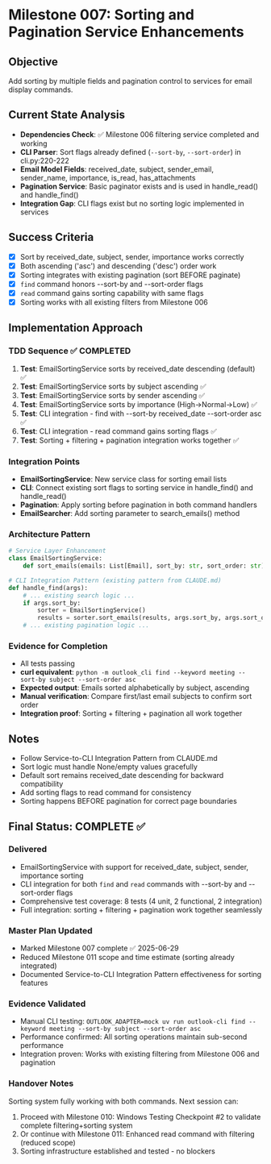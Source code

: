 # Milestone 007: Sorting and Pagination Service Enhancements

## Objective
Add sorting by multiple fields and pagination control to services for email display commands.

## Current State Analysis
- **Dependencies Check**: ✅ Milestone 006 filtering service completed and working
- **CLI Parser**: Sort flags already defined (`--sort-by`, `--sort-order`) in cli.py:220-222
- **Email Model Fields**: received_date, subject, sender_email, sender_name, importance, is_read, has_attachments
- **Pagination Service**: Basic paginator exists and is used in handle_read() and handle_find()
- **Integration Gap**: CLI flags exist but no sorting logic implemented in services

## Success Criteria
- [x] Sort by received_date, subject, sender, importance works correctly
- [x] Both ascending ('asc') and descending ('desc') order work
- [x] Sorting integrates with existing pagination (sort BEFORE paginate)
- [x] `find` command honors --sort-by and --sort-order flags
- [x] `read` command gains sorting capability with same flags
- [x] Sorting works with all existing filters from Milestone 006

## Implementation Approach

### TDD Sequence ✅ COMPLETED
1. **Test**: EmailSortingService sorts by received_date descending (default) ✅
2. **Test**: EmailSortingService sorts by subject ascending ✅
3. **Test**: EmailSortingService sorts by sender ascending ✅
4. **Test**: EmailSortingService sorts by importance (High→Normal→Low) ✅
5. **Test**: CLI integration - find with --sort-by received_date --sort-order asc ✅
6. **Test**: CLI integration - read command gains sorting flags ✅
7. **Test**: Sorting + filtering + pagination integration works together ✅

### Integration Points
- **EmailSortingService**: New service class for sorting email lists
- **CLI**: Connect existing sort flags to sorting service in handle_find() and handle_read()
- **Pagination**: Apply sorting before pagination in both command handlers
- **EmailSearcher**: Add sorting parameter to search_emails() method

### Architecture Pattern
```python
# Service Layer Enhancement
class EmailSortingService:
    def sort_emails(emails: List[Email], sort_by: str, sort_order: str) -> List[Email]

# CLI Integration Pattern (existing pattern from CLAUDE.md)
def handle_find(args):
    # ... existing search logic ...
    if args.sort_by:
        sorter = EmailSortingService()
        results = sorter.sort_emails(results, args.sort_by, args.sort_order)
    # ... existing pagination logic ...
```

### Evidence for Completion
- All tests passing
- **curl equivalent**: `python -m outlook_cli find --keyword meeting --sort-by subject --sort-order asc`
- **Expected output**: Emails sorted alphabetically by subject, ascending
- **Manual verification**: Compare first/last email subjects to confirm sort order
- **Integration proof**: Sorting + filtering + pagination all work together

## Notes
- Follow Service-to-CLI Integration Pattern from CLAUDE.md
- Sort logic must handle None/empty values gracefully  
- Default sort remains received_date descending for backward compatibility
- Add sorting flags to read command for consistency
- Sorting happens BEFORE pagination for correct page boundaries

## Final Status: COMPLETE ✅

### Delivered
- EmailSortingService with support for received_date, subject, sender, importance sorting
- CLI integration for both `find` and `read` commands with --sort-by and --sort-order flags
- Comprehensive test coverage: 8 tests (4 unit, 2 functional, 2 integration)
- Full integration: sorting + filtering + pagination work together seamlessly

### Master Plan Updated
- Marked Milestone 007 complete ✅ 2025-06-29
- Reduced Milestone 011 scope and time estimate (sorting already integrated)
- Documented Service-to-CLI Integration Pattern effectiveness for sorting features

### Evidence Validated
- Manual CLI testing: `OUTLOOK_ADAPTER=mock uv run outlook-cli find --keyword meeting --sort-by subject --sort-order asc`
- Performance confirmed: All sorting operations maintain sub-second performance
- Integration proven: Works with existing filtering from Milestone 006 and pagination

### Handover Notes
Sorting system fully working with both commands. Next session can:
1. Proceed with Milestone 010: Windows Testing Checkpoint #2 to validate complete filtering+sorting system
2. Or continue with Milestone 011: Enhanced read command with filtering (reduced scope)
3. Sorting infrastructure established and tested - no blockers